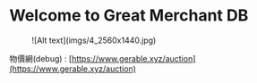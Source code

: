 # Welcome to Great Merchant DB

<figure markdown>
![Alt text](imgs/4_2560x1440.jpg)
</figure>

物價網(debug) : [https://www.gerable.xyz/auction](https://www.gerable.xyz/auction)